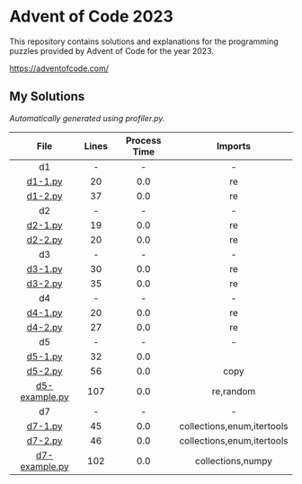 # Advent of Code 2023

This repository contains solutions and explanations for the programming puzzles provided by Advent of Code for the year 2023.


<https://adventofcode.com/>


## My Solutions
*Automatically generated using profiler.py.*
<!--TABLEBEGIN-->




|File|Lines|Process Time|Imports|
| :---: | :---: | :---: | :---: |
|d1|-|-|-|
|[d1-1.py](d1/d1-1.py)|20|0.0|re|
|[d1-2.py](d1/d1-2.py)|37|0.0|re|
|d2|-|-|-|
|[d2-1.py](d2/d2-1.py)|19|0.0|re|
|[d2-2.py](d2/d2-2.py)|20|0.0|re|
|d3|-|-|-|
|[d3-1.py](d3/d3-1.py)|30|0.0|re|
|[d3-2.py](d3/d3-2.py)|35|0.0|re|
|d4|-|-|-|
|[d4-1.py](d4/d4-1.py)|20|0.0|re|
|[d4-2.py](d4/d4-2.py)|27|0.0|re|
|d5|-|-|-|
|[d5-1.py](d5/d5-1.py)|32|0.0||
|[d5-2.py](d5/d5-2.py)|56|0.0|copy|
|[d5-example.py](d5/d5-example.py)|107|0.0|re,random|
|d7|-|-|-|
|[d7-1.py](d7/d7-1.py)|45|0.0|collections,enum,itertools|
|[d7-2.py](d7/d7-2.py)|46|0.0|collections,enum,itertools|
|[d7-example.py](d7/d7-example.py)|102|0.0|collections,numpy|
<!--TABLEEND-->
